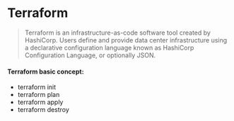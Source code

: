 # Terraform

> Terraform is an infrastructure-as-code software tool created by HashiCorp. Users define and provide data center infrastructure using a declarative configuration language known as HashiCorp Configuration Language, or optionally JSON.


#### Terraform basic concept:
- terraform init
- terraform plan
- terraform apply
- terraform destroy
